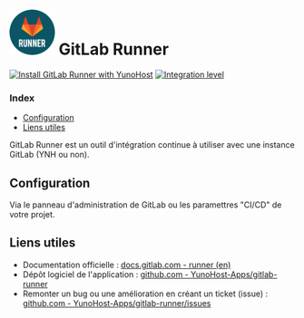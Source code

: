 # <img src="/images/gitlab-runner_logo.png" width="80px" alt="logo de GitLab Runner"> GitLab Runner

[![Install GitLab Runner with YunoHost](https://install-app.yunohost.org/install-with-yunohost.png)](https://install-app.yunohost.org/?app=gitlab-runner) [![Integration level](https://dash.yunohost.org/integration/gitlab-runner.svg)](https://dash.yunohost.org/appci/app/gitlab-runner)

### Index

- [Configuration](#configuration)
- [Liens utiles](#liens-utiles)

GitLab Runner est un outil d'intégration continue à utiliser avec une instance GitLab (YNH ou non).

## Configuration

Via le panneau d'administration de GitLab ou les paramettres "CI/CD" de votre projet.

## Liens utiles

 + Documentation officielle : [docs.gitlab.com - runner (en)](https://docs.gitlab.com/runner/)
 + Dépôt logiciel de l'application : [github.com - YunoHost-Apps/gitlab-runner](https://github.com/YunoHost-Apps/gitlab-runner_ynh)
 + Remonter un bug ou une amélioration en créant un ticket (issue) : [github.com - YunoHost-Apps/gitlab-runner/issues](https://github.com/YunoHost-Apps/gitlab-runner_ynh/issues)
